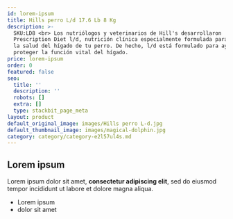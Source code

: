 ```yaml
---
id: lorem-ipsum
title: Hills perro L/d 17.6 Lb 8 Kg
description: >-
  SKU:LD8 <br> Los nutriólogos y veterinarios de Hill's desarrollaron
  Prescription Diet l/d, nutrición clínica especialmente formulada para apoyar
  la salud del hígado de tu perro. De hecho, l/d está formulado para ayudar a
  proteger la función vital del hígado.
price: lorem-ipsum
order: 0
featured: false
seo:
  title: ''
  description: ''
  robots: []
  extra: []
  type: stackbit_page_meta
layout: product
default_original_image: images/Hills perro L-d.jpg
default_thumbnail_image: images/magical-dolphin.jpg
category: category/category-e2l57ul4s.md
---
```

## Lorem ipsum

Lorem ipsum dolor sit amet, **consectetur adipiscing elit**, sed do eiusmod tempor incididunt ut labore et dolore magna aliqua.

- Lorem ipsum
- dolor sit amet